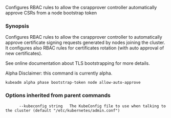 
Configures RBAC rules to allow the csrapprover controller automatically approve CSRs from a node bootstrap token

### Synopsis


Configures RBAC rules to allow the csrapprover controller to automatically approve certificate signing requests generated by nodes joining the cluster. It configures also RBAC rules for certificates rotation (with auto approval of new certificates). 

See online documentation about TLS bootstrapping for more details. 

Alpha Disclaimer: this command is currently alpha.

```
kubeadm alpha phase bootstrap-token node allow-auto-approve
```

### Options inherited from parent commands

```
      --kubeconfig string   The KubeConfig file to use when talking to the cluster (default "/etc/kubernetes/admin.conf")
```

